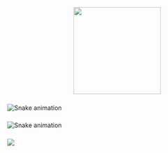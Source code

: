 <div align="center">
  <img height="200" src="https://cdn.pixabay.com/animation/2024/01/24/16/09/16-09-04-824_512.gif"  />
</div>

###
<img src="https://raw.githubusercontent.com/RovshenLight/RovshenLight/output/snake.svg" alt="Snake animation" />

###
<img src="https://raw.githubusercontent.com/RovshenLight/RovshenLight/main/contributions.svg" alt="Snake animation" />

###

![](https://github-readme-stats.vercel.app/api/top-langs/?username=RovshenLight&theme=neon&hide_border=false&include_all_commits=false&count_private=false&layout=compact)

<!-- Proudly created with GPRM ( https://gprm.itsvg.in ) -->

<!---
RovshenLight/RovshenLight is a ✨ special ✨ repository because its `README.md` (this file) appears on your GitHub profile.
You can click the Preview link to take a look at your changes.
--->
